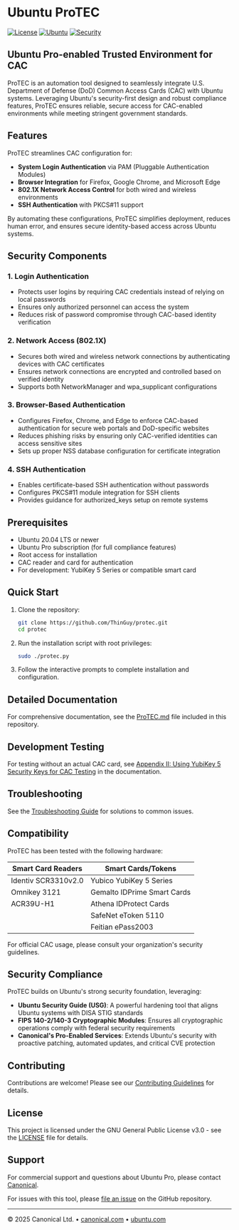 # Ubuntu ProTEC

[![License](https://img.shields.io/badge/License-GPL%20v3-blue.svg)](https://www.gnu.org/licenses/gpl-3.0)
[![Ubuntu](https://img.shields.io/badge/Ubuntu-20.04%2B-orange)](https://ubuntu.com/)
[![Security](https://img.shields.io/badge/Security-CAC%20Ready-brightgreen)](https://ubuntu.com/security)

## Ubuntu Pro-enabled Trusted Environment for CAC

ProTEC is an automation tool designed to seamlessly integrate U.S. Department of Defense (DoD) Common Access Cards (CAC) with Ubuntu systems. Leveraging Ubuntu's security-first design and robust compliance features, ProTEC ensures reliable, secure access for CAC-enabled environments while meeting stringent government standards.

## Features

ProTEC streamlines CAC configuration for:

- **System Login Authentication** via PAM (Pluggable Authentication Modules)
- **Browser Integration** for Firefox, Google Chrome, and Microsoft Edge
- **802.1X Network Access Control** for both wired and wireless environments
- **SSH Authentication** with PKCS#11 support

By automating these configurations, ProTEC simplifies deployment, reduces human error, and ensures secure identity-based access across Ubuntu systems.

## Security Components

### 1. Login Authentication
- Protects user logins by requiring CAC credentials instead of relying on local passwords
- Ensures only authorized personnel can access the system
- Reduces risk of password compromise through CAC-based identity verification

### 2. Network Access (802.1X)
- Secures both wired and wireless network connections by authenticating devices with CAC certificates
- Ensures network connections are encrypted and controlled based on verified identity
- Supports both NetworkManager and wpa_supplicant configurations

### 3. Browser-Based Authentication
- Configures Firefox, Chrome, and Edge to enforce CAC-based authentication for secure web portals and DoD-specific websites
- Reduces phishing risks by ensuring only CAC-verified identities can access sensitive sites
- Sets up proper NSS database configuration for certificate integration

### 4. SSH Authentication
- Enables certificate-based SSH authentication without passwords
- Configures PKCS#11 module integration for SSH clients
- Provides guidance for authorized_keys setup on remote systems

## Prerequisites

- Ubuntu 20.04 LTS or newer
- Ubuntu Pro subscription (for full compliance features)
- Root access for installation
- CAC reader and card for authentication
- For development: YubiKey 5 Series or compatible smart card

## Quick Start

1. Clone the repository:
   ```bash
   git clone https://github.com/ThinGuy/protec.git
   cd protec
   ```

2. Run the installation script with root privileges:
   ```bash
   sudo ./protec.py
   ```

3. Follow the interactive prompts to complete installation and configuration.

## Detailed Documentation

For comprehensive documentation, see the [ProTEC.md](ProTEC.md) file included in this repository.

## Development Testing

For testing without an actual CAC card, see [Appendix II: Using YubiKey 5 Security Keys for CAC Testing](ProTEC.md#appendix-ii-using-yubikey-5-security-keys-for-cac-testing) in the documentation.

## Troubleshooting

See the [Troubleshooting Guide](troubleshooting.md) for solutions to common issues.

## Compatibility

ProTEC has been tested with the following hardware:

| Smart Card Readers | Smart Cards/Tokens |
|-------------------|-------------------|
| Identiv SCR3310v2.0 | Yubico YubiKey 5 Series |
| Omnikey 3121 | Gemalto IDPrime Smart Cards |
| ACR39U-H1 | Athena IDProtect Cards |
|  | SafeNet eToken 5110 |
|  | Feitian ePass2003 |

For official CAC usage, please consult your organization's security guidelines.

## Security Compliance

ProTEC builds on Ubuntu's strong security foundation, leveraging:

- **Ubuntu Security Guide (USG)**: A powerful hardening tool that aligns Ubuntu systems with DISA STIG standards
- **FIPS 140-2/140-3 Cryptographic Modules**: Ensures all cryptographic operations comply with federal security requirements
- **Canonical's Pro-Enabled Services**: Extends Ubuntu's security with proactive patching, automated updates, and critical CVE protection

## Contributing

Contributions are welcome! Please see our [Contributing Guidelines](CONTRIBUTING.md) for details.

## License

This project is licensed under the GNU General Public License v3.0 - see the [LICENSE](LICENSE) file for details.

## Support

For commercial support and questions about Ubuntu Pro, please contact [Canonical](https://ubuntu.com/contact-us).

For issues with this tool, please [file an issue](https://github.com/ThinGuy/protec/issues) on the GitHub repository.

---

© 2025 Canonical Ltd. • [canonical.com](https://canonical.com) • [ubuntu.com](https://ubuntu.com)
